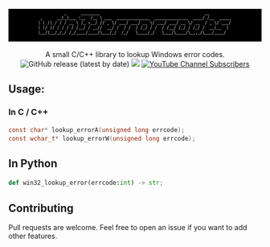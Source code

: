 ![](./.github/banner.png)

<p align="center">
    A small C/C++ library to lookup Windows error codes.
    <br>
    <img alt="GitHub release (latest by date)" src="https://img.shields.io/github/v/release/p0dalirius/win32errorcodes">
    <a href="https://twitter.com/intent/follow?screen_name=podalirius_" title="Follow"><img src="https://img.shields.io/twitter/follow/podalirius_?label=Podalirius&style=social"></a>
    <a href="https://www.youtube.com/c/Podalirius_?sub_confirmation=1" title="Subscribe"><img alt="YouTube Channel Subscribers" src="https://img.shields.io/youtube/channel/subscribers/UCF_x5O7CSfr82AfNVTKOv_A?style=social"></a>
    <br>
</p>

## Usage:

### In C / C++

```c
const char* lookup_errorA(unsigned long errcode);
const wchar_t* lookup_errorW(unsigned long errcode);
```

## In Python

```python
def win32_lookup_error(errcode:int) -> str;
```

## Contributing

Pull requests are welcome. Feel free to open an issue if you want to add other features.

